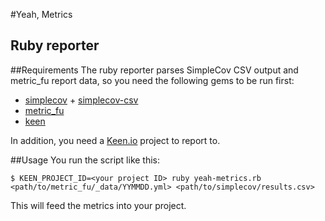 #Yeah, Metrics
## Ruby reporter

##Requirements
The ruby reporter parses SimpleCov CSV output and metric_fu report data, so you need the following gems to be run first:

* [simplecov](https://github.com/colszowka/simplecov) + [simplecov-csv](https://github.com/fguillen/simplecov-csv)
* [metric_fu](https://rubygems.org/gems/metric_fu)
* [keen](://github.com/keenlabs/keen-gem)

In addition, you need a [Keen.io](http://keen.io) project to report to.

##Usage
You run the script like this:

    $ KEEN_PROJECT_ID=<your project ID> ruby yeah-metrics.rb <path/to/metric_fu/_data/YYMMDD.yml> <path/to/simplecov/results.csv>
This will feed the metrics into your project.


